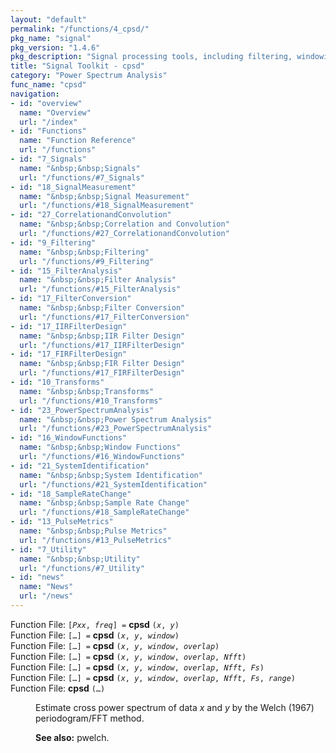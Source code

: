 ```yaml
---
layout: "default"
permalink: "/functions/4_cpsd/"
pkg_name: "signal"
pkg_version: "1.4.6"
pkg_description: "Signal processing tools, including filtering, windowing and display functions."
title: "Signal Toolkit - cpsd"
category: "Power Spectrum Analysis"
func_name: "cpsd"
navigation:
- id: "overview"
  name: "Overview"
  url: "/index"
- id: "Functions"
  name: "Function Reference"
  url: "/functions"
- id: "7_Signals"
  name: "&nbsp;&nbsp;Signals"
  url: "/functions/#7_Signals"
- id: "18_SignalMeasurement"
  name: "&nbsp;&nbsp;Signal Measurement"
  url: "/functions/#18_SignalMeasurement"
- id: "27_CorrelationandConvolution"
  name: "&nbsp;&nbsp;Correlation and Convolution"
  url: "/functions/#27_CorrelationandConvolution"
- id: "9_Filtering"
  name: "&nbsp;&nbsp;Filtering"
  url: "/functions/#9_Filtering"
- id: "15_FilterAnalysis"
  name: "&nbsp;&nbsp;Filter Analysis"
  url: "/functions/#15_FilterAnalysis"
- id: "17_FilterConversion"
  name: "&nbsp;&nbsp;Filter Conversion"
  url: "/functions/#17_FilterConversion"
- id: "17_IIRFilterDesign"
  name: "&nbsp;&nbsp;IIR Filter Design"
  url: "/functions/#17_IIRFilterDesign"
- id: "17_FIRFilterDesign"
  name: "&nbsp;&nbsp;FIR Filter Design"
  url: "/functions/#17_FIRFilterDesign"
- id: "10_Transforms"
  name: "&nbsp;&nbsp;Transforms"
  url: "/functions/#10_Transforms"
- id: "23_PowerSpectrumAnalysis"
  name: "&nbsp;&nbsp;Power Spectrum Analysis"
  url: "/functions/#23_PowerSpectrumAnalysis"
- id: "16_WindowFunctions"
  name: "&nbsp;&nbsp;Window Functions"
  url: "/functions/#16_WindowFunctions"
- id: "21_SystemIdentification"
  name: "&nbsp;&nbsp;System Identification"
  url: "/functions/#21_SystemIdentification"
- id: "18_SampleRateChange"
  name: "&nbsp;&nbsp;Sample Rate Change"
  url: "/functions/#18_SampleRateChange"
- id: "13_PulseMetrics"
  name: "&nbsp;&nbsp;Pulse Metrics"
  url: "/functions/#13_PulseMetrics"
- id: "7_Utility"
  name: "&nbsp;&nbsp;Utility"
  url: "/functions/#7_Utility"
- id: "news"
  name: "News"
  url: "/news"
---
```

<dl class="first-deftypefn">
<dt class="deftypefn" id="index-cpsd"><span class="category-def">Function File: </span><span><code class="def-type">[<var class="var">Pxx</var>, <var class="var">freq</var>] =</code> <strong class="def-name">cpsd</strong> <code class="def-code-arguments">(<var class="var">x</var>, <var class="var">y</var>)</code><a class="copiable-link" href="#index-cpsd"></a></span></dt>
<dt class="deftypefnx def-cmd-deftypefn" id="index-cpsd-1"><span class="category-def">Function File: </span><span><code class="def-type">[&hellip;] =</code> <strong class="def-name">cpsd</strong> <code class="def-code-arguments">(<var class="var">x</var>, <var class="var">y</var>, <var class="var">window</var>)</code><a class="copiable-link" href="#index-cpsd-1"></a></span></dt>
<dt class="deftypefnx def-cmd-deftypefn" id="index-cpsd-2"><span class="category-def">Function File: </span><span><code class="def-type">[&hellip;] =</code> <strong class="def-name">cpsd</strong> <code class="def-code-arguments">(<var class="var">x</var>, <var class="var">y</var>, <var class="var">window</var>, <var class="var">overlap</var>)</code><a class="copiable-link" href="#index-cpsd-2"></a></span></dt>
<dt class="deftypefnx def-cmd-deftypefn" id="index-cpsd-3"><span class="category-def">Function File: </span><span><code class="def-type">[&hellip;] =</code> <strong class="def-name">cpsd</strong> <code class="def-code-arguments">(<var class="var">x</var>, <var class="var">y</var>, <var class="var">window</var>, <var class="var">overlap</var>, <var class="var">Nfft</var>)</code><a class="copiable-link" href="#index-cpsd-3"></a></span></dt>
<dt class="deftypefnx def-cmd-deftypefn" id="index-cpsd-4"><span class="category-def">Function File: </span><span><code class="def-type">[&hellip;] =</code> <strong class="def-name">cpsd</strong> <code class="def-code-arguments">(<var class="var">x</var>, <var class="var">y</var>, <var class="var">window</var>, <var class="var">overlap</var>, <var class="var">Nfft</var>, <var class="var">Fs</var>)</code><a class="copiable-link" href="#index-cpsd-4"></a></span></dt>
<dt class="deftypefnx def-cmd-deftypefn" id="index-cpsd-5"><span class="category-def">Function File: </span><span><code class="def-type">[&hellip;] =</code> <strong class="def-name">cpsd</strong> <code class="def-code-arguments">(<var class="var">x</var>, <var class="var">y</var>, <var class="var">window</var>, <var class="var">overlap</var>, <var class="var">Nfft</var>, <var class="var">Fs</var>, <var class="var">range</var>)</code><a class="copiable-link" href="#index-cpsd-5"></a></span></dt>
<dt class="deftypefnx def-cmd-deftypefn" id="index-cpsd-6"><span class="category-def">Function File: </span><span><strong class="def-name">cpsd</strong> <code class="def-code-arguments">(&hellip;)</code><a class="copiable-link" href="#index-cpsd-6"></a></span></dt>
<dd>
<p>Estimate cross power spectrum of data <var class="var">x</var> and <var class="var">y</var> by the Welch (1967)
 periodogram/FFT method.
 </p>
<p><strong class="strong">See also:</strong> pwelch.
 </p></dd></dl>